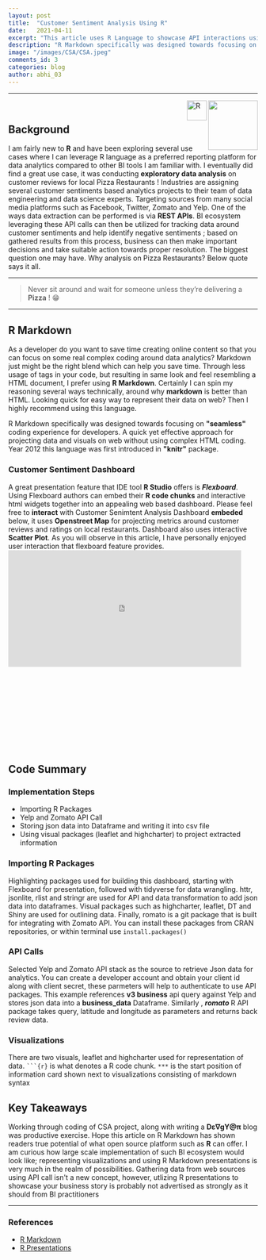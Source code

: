 ```yaml
---
layout: post
title:  "Customer Sentiment Analysis Using R"
date:   2021-04-11
excerpt: "This article uses R Language to showcase API interactions using Markdown"
description: "R Markdown specifically was designed towards focusing on seamless coding experience for developers. A quick yet effective approach for projecting data and visuals on web without using complex HTML coding...."
image: "/images/CSA/CSA.jpeg"
comments_id: 3
categories: blog
author: abhi_03
---
```

<hr/>
<img align="right"  src="https://hits.seeyoufarm.com/api/count/incr/badge.svg?url=https%3A%2F%2Fabhi2020-ds.github.io%2Fblog%2Fcsa%2F&count_bg=%2379C83D&title_bg=%23555555&icon=&icon_color=%23E7E7E7&title=hits&edge_flat=false" width="100" height="100" />
<img alt="R" align="right" src="https://img.shields.io/badge/R-%23276DC3.svg?&style=for-the-badge&logo=r&logoColor=white" width="40" height="40" />
<br>
<h2>Background</h2>
I am fairly new to <b>R</b> and have been exploring several use cases where I can leverage R language as a preferred reporting platform for data analytics compared to other BI tools I am familiar with. I eventually did find a great use case, it was conducting <b>exploratory data analysis</b> on customer reviews for local Pizza Restaurants ! Industries are assigning several customer sentiments based analytics projects to their team of data engineering and data science experts. Targeting sources from many social media platforms such as Facebook, Twitter, Zomato and Yelp. One of the ways data extraction can be performed is via <b>REST APIs</b>. BI ecosystem leveraging these API calls can then be utilized for tracking data around customer sentiments and help identify negative sentiments ; based on gathered results from this process, business can then make important decisions and take suitable action towards proper resolution. The biggest question one may have. Why analysis on Pizza Restaurants? Below quote says it all. 

<hr />  
<blockquote>Never sit around and wait for someone unless they’re delivering a <b>Pizza</b> ! &#128513; </blockquote>

<hr />

<h2>R Markdown</h2>
<span class="image right"><img src="{{ "/images/CSA/R Markdown.png" | absolute_url }}" alt="" /></span>As a developer do you want to save time creating online content so that you can focus on some real complex coding around data analytics? Markdown just might be the right blend which can help you save time. Through less usage of tags in your code, but resulting in same look and feel resembling a HTML document, I prefer using <b>R Markdown</b>. Certainly I can spin my reasoning several ways technically, around why <b>markdown</b> is better than HTML. Looking quick for easy way to represent their data on web? Then I highly recommend using this language.

R Markdown specifically was designed towards focusing on <b>"seamless"</b> coding experience for developers. A quick yet effective approach for projecting data and visuals on web without using complex HTML coding. Year 2012 this language was first introduced in <b>"knitr"</b> package.

<h3>Customer Sentiment Dashboard</h3>
A great presentation feature that IDE tool <b>R Studio</b> offers is <i><b>Flexboard</b></i>. Using Flexboard authors can embed their <b>R code chunks</b> and interactive html widgets together into an appealing web based dashboard. Please feel free to <b>interact</b> with Customer Senimtent Analysis Dashboard <b>embeded</b> below, it uses <b>Openstreet Map</b> for projecting metrics around customer reviews and ratings on local restaurants. Dashboard also uses interactive <b>Scatter Plot</b>. As you will observe in this article, I have personally enjoyed user interaction that flexboard feature provides.

<div style="overflow: hidden;position: relative; height:400px;"  >
      <iframe class="" rel="nofollow" style="height: 800px; width: 1600px; transform: scale(0.294167) !important; transform-origin: 0px 0px;" frameborder="0" scrolling="no" 
      src="https://abhi2020-ds.github.io/flexboard_examples/"></iframe></div>

<h2>Code Summary</h2>
<h3>Implementation Steps</h3>
<ul>
    <li>Importing R Packages</li>
    <li>Yelp and Zomato API Call</li>
    <li>Storing json data into Dataframe and writing it into csv file</li>
    <li>Using visual packages (leaflet and highcharter) to project extracted information</li>
</ul>
<h3> Importing R Packages </h3>
Highlighting packages used for building this dashboard, starting with Flexboard for presentation, followed with tidyverse for data wrangling. httr, jsonlite, rlist and stringr are used for API and data transformation to add json data into dataframes. Visual packages such as highcharter, leaflet, DT and Shiny are used for outlining data. Finally, romato is a git package that is built for integrating with Zomato API. You can install these packages from CRAN repositories, or within terminal use <code>install.packages()</code>
<script src="https://gist.github.com/abhi2020-ds/4e1d4bb2c0a3a705af2d9863eea24530.js"></script>

<h3> API Calls</h3>
Selected Yelp and Zomato API stack as the source to retrieve Json data for analytics. You can create a developer account and obtain your client id along with client secret, these parmeters will help to authenticate to use API packages. This example references <b>v3 business</b> api query against Yelp and stores json data into a <b>business_data</b> Dataframe. Similarly , <i><b>romato </b></i> R API package takes query, latitude and longitude as parameters and returns back review data.
<script src="https://gist.github.com/abhi2020-ds/7b2e3e88e40ac5701b1b1d69c279cf6b.js"></script>

<h3>Visualizations</h3>
There are two visuals, leaflet and highcharter used for representation of data. <code>```{r}</code> is what denotes a R code chunk. <code>***</code> is the start position of information card shown next to visualizations consisting of markdown syntax
<script src="https://gist.github.com/abhi2020-ds/d25e500c151df923c67d3b48aed5a342.js"></script>

<h2>Key Takeaways</h2>
Working through coding of CSA project, along with writing a <b>Dε∇gY@π</b> blog was productive exercise. Hope this article on R Markdown has shown readers true potential of what open source platform such as <b>R</b> can offer. I am curious how large scale implementation of such BI ecosystem would look like; representing visualizations and using R Markdown presentations is very much in the realm of possibilities. Gathering data from web sources using API call isn't a new concept, however, utlizing R presentations to showcase your business story is probably not advertised as strongly as it should from BI practitioners

<hr /> 
<div class="row">
    <div class="6u 12u$(small)">
        <h3>References</h3>
        <ul>
            <li><a href="https://bookdown.org/yihui/rmarkdown/">R Markdown</a></li>
            <li><a href="https://support.rstudio.com/hc/en-us/articles/200486468-Authoring-R-Presentations">R Presentations</a></li>
        </ul>
    </div>
    </div>
    
